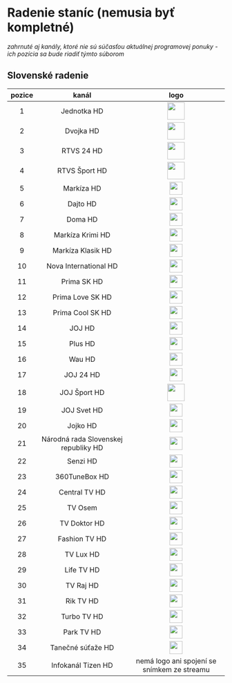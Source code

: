 <h1>Radenie staníc (nemusia byť kompletné)</h1>

*zahrnuté aj kanály, ktoré nie sú súčasťou aktuálnej programovej ponuky - ich pozícia sa bude riadiť týmto súborom*

<h2>Slovenské radenie</h2>

| pozice   | kanál        | logo       |
|:--------:|:------------:|:----------:|
| 1   | Jednotka HD     | <img height="40" src="https://static.wikia.nocookie.net/logopedia/images/f/f6/RTVS_Jednotka_%282012%29.svg"/> |
| 2   | Dvojka HD     | <img height="40" src="https://static.wikia.nocookie.net/logopedia/images/9/9d/RTVS_Dvojka_%282012%29.svg"/> |
| 3   | RTVS 24 HD     | <img height="40" src="https://static.wikia.nocookie.net/logopedia/images/a/aa/RTVS_24_%282022%2C_boxless%29.svg"/> |
| 4   | RTVS Šport HD     | <img height="40" src="https://static.wikia.nocookie.net/logopedia/images/e/e5/RTVS_%C5%A0port_%282021%2C_boxless%29.svg"/> |
| 5   | Markíza HD     | <img height="30" src="https://static.wikia.nocookie.net/logopedia/images/7/78/Mark%C3%ADza_%282022%29_II.svg"/> |
| 6   | Dajto HD     | <img height="30" src="https://static.wikia.nocookie.net/logopedia/images/4/47/Mark%C3%ADza_Dajto_%282022%29.svg"/> |
| 7   | Doma HD     | <img height="30" src="https://static.wikia.nocookie.net/logopedia/images/4/40/Mark%C3%ADza_Doma_%282022%29.svg"/> |
| 8   | Markíza Krimi HD     | <img height="30" src="https://static.wikia.nocookie.net/logopedia/images/f/f2/Mark%C3%ADza_Krimi.svg"/> |
| 9   | Markíza Klasik HD     | <img height="30" src="https://static.wikia.nocookie.net/logopedia/images/e/e4/Mark%C3%ADza_Klasik_orange.svg"/> |
| 10   | Nova International HD     | <img height="30" src="https://static.wikia.nocookie.net/logopedia/images/f/f8/Nova_International_2017.svg"/> |
| 11   | Prima SK HD     | <img height="30" src="https://static.wikia.nocookie.net/logopedia/images/7/7e/Prima_SK.svg"/> |
| 12   | Prima Love SK HD     | <img height="30" src="https://static.wikia.nocookie.net/logopedia/images/8/82/Prima_Love_SK.svg"/> |
| 13   | Prima Cool SK HD     | <img height="30" src="https://static.wikia.nocookie.net/logopedia/images/e/ed/Prima_Cool_SK.svg"/> |
| 14   | JOJ HD     | <img height="30" src="https://static.wikia.nocookie.net/logopedia/images/a/a2/Tv_joj_2020.svg"/> |
| 15   | Plus HD     | <img height="30" src="https://static.wikia.nocookie.net/logopedia/images/a/a3/JOJ_Plus_2020.svg"/> |
| 16   | Wau HD     | <img height="30" src="https://static.wikia.nocookie.net/logopedia/images/8/8a/JOJ_WAU.svg"/> |
| 17   | JOJ 24 HD     | <img height="30" src="https://static.wikia.nocookie.net/logopedia/images/9/94/JOJ_24.svg"/> |
| 18   | JOJ Šport HD   | <img height="40" src="https://static.wikia.nocookie.net/logopedia/images/6/6f/JOJ_%C5%A0port.svg"/> |
| 19   | JOJ Svet HD     | <img height="30" src="https://static.wikia.nocookie.net/logopedia/images/8/8f/JOJ_Svet.svg"/> |
| 20   | Jojko HD     | <img height="30" src="https://static.wikia.nocookie.net/logopedia/images/f/f3/Jojko.svg"/> |
| 21   | Národná rada Slovenskej republiky HD     | <img height="30" src="https://static.maxim.iptv.antik.sk/app/assets/upload/channels/b5a78d60f2038ca4617ef859e9bccd03.svg"/> |
| 22   | Senzi HD     | <img height="30" src="https://i.imgur.com/1qJMmBu.png"/> |
| 23   | 360TuneBox HD     | <img height="30" src="https://i.imgur.com/1Fyezng.png"/> |
| 24   | Central TV HD     | <img height="30" src="https://i.imgur.com/LqGT8o9.png"/> |
| 25   | TV Osem     | <img height="30" src="https://i.imgur.com/Z7URrp1.png"/> |
| 26   | TV Doktor HD     | <img height="30" src="https://www.nierakovine.sk/files/2023/logo-tv-doktor-300x220.png"/> |
| 27   | Fashion TV HD     | <img height="30" src="https://upload.wikimedia.org/wikipedia/commons/thumb/7/7a/Fashion_TV_logo.svg/1200px-Fashion_TV_logo.svg.png"/> |
| 28   | TV Lux HD    | <img height="30" src="https://upload.wikimedia.org/wikipedia/commons/thumb/1/16/Logo_TV_Lux.svg/1200px-Logo_TV_Lux.svg.png"/> |
| 29   | Life TV HD    | <img height="30" src="https://www.mojakomunita.sk/documents/12145064/0/Logo+FINAL-2.png"/> |
| 30   | TV Raj HD     | <img height="30" src="https://i.imgur.com/CGckMyx.png"/> |
| 31   | Rik TV HD     | <img height="30" src="https://www.ifcmedia.sk/wp-content/uploads/2021/03/image-1-768x768.png"/> |
| 32   | Turbo TV HD     | <img height="30" src="https://turbotv.sk/wp-content/themes/turbotv/public/images/logo-turbotv.png"/> |
| 33   | Park TV HD     | <img height="30" src="https://digital.rozhlas.cz/sites/default/files/images/03938225.png"/> |
| 34   | Tanečné súťaže HD     | <img height="30" src="https://static.maxim.iptv.antik.sk/app/assets/upload/channels/60a2b0c04cbc73c131beb0eaf490ed26.svg"/> |
| 35   | Infokanál Tizen HD     | nemá logo ani spojení se snímkem ze streamu |

